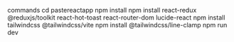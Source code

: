 
commands
cd pastereactapp
npm install
npm install react-redux @reduxjs/toolkit react-hot-toast react-router-dom lucide-react
npm install tailwindcss @tailwindcss/vite
npm install @tailwindcss/line-clamp
npm run dev
